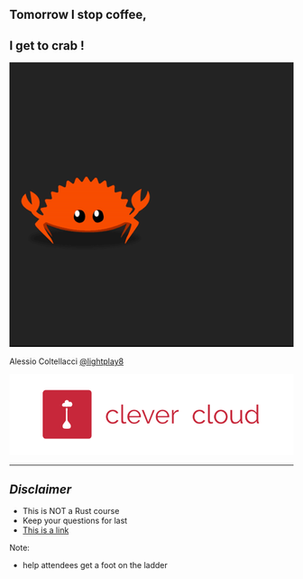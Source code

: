 ## Tomorrow I stop coffee,
## I get to crab !

![Ferris](assets/img/ferris.gif)
<!-- .element: style="margin: -200px 0px -200px 0px;" -->

<!-- .element: style="overflow: hidden;" -->

Alessio Coltellacci  [@lightplay8](https://twitter.com/lightplay8)

![Clever Cloud logo](assets/img/clever_cloud_logo.svg)

---

## _Disclaimer_

* This is NOT a Rust course
* Keep your questions for last
* [This is a link](https://www.rust-lang.org/en-US/)

Note:
* help attendees get a foot on the ladder
